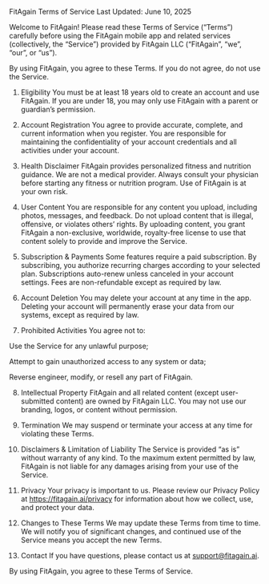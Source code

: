 FitAgain Terms of Service
Last Updated: June 10, 2025

Welcome to FitAgain! Please read these Terms of Service (“Terms”) carefully before using the FitAgain mobile app and related services (collectively, the “Service”) provided by FitAgain LLC (“FitAgain”, “we”, “our”, or “us”).

By using FitAgain, you agree to these Terms. If you do not agree, do not use the Service.

1. Eligibility
You must be at least 18 years old to create an account and use FitAgain. If you are under 18, you may only use FitAgain with a parent or guardian’s permission.

2. Account Registration
You agree to provide accurate, complete, and current information when you register. You are responsible for maintaining the confidentiality of your account credentials and all activities under your account.

3. Health Disclaimer
FitAgain provides personalized fitness and nutrition guidance. We are not a medical provider. Always consult your physician before starting any fitness or nutrition program. Use of FitAgain is at your own risk.

4. User Content
You are responsible for any content you upload, including photos, messages, and feedback. Do not upload content that is illegal, offensive, or violates others’ rights. By uploading content, you grant FitAgain a non-exclusive, worldwide, royalty-free license to use that content solely to provide and improve the Service.

5. Subscription & Payments
Some features require a paid subscription. By subscribing, you authorize recurring charges according to your selected plan. Subscriptions auto-renew unless canceled in your account settings. Fees are non-refundable except as required by law.

6. Account Deletion
You may delete your account at any time in the app. Deleting your account will permanently erase your data from our systems, except as required by law.

7. Prohibited Activities
You agree not to:

Use the Service for any unlawful purpose;

Attempt to gain unauthorized access to any system or data;

Reverse engineer, modify, or resell any part of FitAgain.

8. Intellectual Property
FitAgain and all related content (except user-submitted content) are owned by FitAgain LLC. You may not use our branding, logos, or content without permission.

9. Termination
We may suspend or terminate your access at any time for violating these Terms.

10. Disclaimers & Limitation of Liability
The Service is provided “as is” without warranty of any kind. To the maximum extent permitted by law, FitAgain is not liable for any damages arising from your use of the Service.

11. Privacy
Your privacy is important to us. Please review our Privacy Policy at https://fitagain.ai/privacy for information about how we collect, use, and protect your data.

12. Changes to These Terms
We may update these Terms from time to time. We will notify you of significant changes, and continued use of the Service means you accept the new Terms.

13. Contact
If you have questions, please contact us at support@fitagain.ai.

By using FitAgain, you agree to these Terms of Service.
